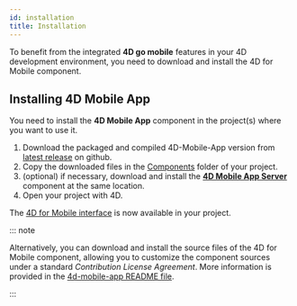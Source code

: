 ```yaml
---
id: installation
title: Installation
---
```




To benefit from the integrated **4D go mobile** features in your 4D development environment, you need to download and install the 4D for Mobile component.


## Installing 4D Mobile App

You need to install the **4D Mobile App** component in the project(s) where you want to use it.  

1. Download the packaged and compiled 4D-Mobile-App version from [latest release](https://github.com/4d/4D-Mobile-App/releases/latest) on github.
2. Copy the downloaded files in the [Components](https://developer.4d.com/docs/Project/architecture#components) folder of your project.
3. (optional) if necessary, download and install the [**4D Mobile App Server**](https://github.com/4d/4D-Mobile-App-Server#4d-mobile-app-server) component at the same location.
3. Open your project with 4D.

The [4D for Mobile interface](../project-definition/overview.md) is now available in your project. 

::: note

Alternatively, you can download and install the source files of the 4D for Mobile component, allowing you to customize the component sources under a standard *Contribution License Agreement*. More information is provided in the [4d-mobile-app README file](https://github.com/4d/4D-Mobile-App#4d-mobile-app). 

:::
